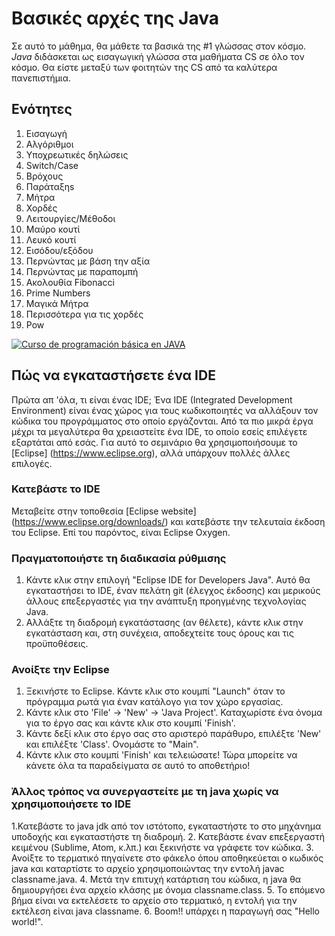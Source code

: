 # Βασικές αρχές της Java
Σε αυτό το μάθημα, θα μάθετε τα βασικά της #1 γλώσσας στον κόσμο. *Java* διδάσκεται ως εισαγωγική γλώσσα στα μαθήματα CS σε όλο τον κόσμο. Θα είστε μεταξύ των φοιτητών της CS από τα καλύτερα πανεπιστήμια.

## Ενότητες
1. Εισαγωγή
2. Αλγόριθμοι
3. Υποχρεωτικές δηλώσεις
4. Switch/Case
5. Βρόχους
6. Παράταξηs
7. Μήτρα
8. Χορδές
10. Λειτουργίες/Μέθοδοι
11. Μαύρο κουτί
12. Λευκό κουτί
13. Εισόδου/εξόδου
14. Περνώντας με βάση την αξία
15. Περνώντας με παραπομπή
16. Ακολουθία Fibonacci
17. Prime Numbers
18. Mαγικά Μήτρα
19. Περισσότερα για τις χορδές
20. Pow

[![Curso de programación básica en JAVA](https://img.youtube.com/vi/Ztr7_sNmSQI/0.jpg)](https://www.youtube.com/watch?v=Ztr7_sNmSQI&list=PLQ1ShaTNqthL1w5LSw5l7CbjCu5xiKQsA)

## Πώς να εγκαταστήσετε ένα IDE
Πρώτα απ 'όλα, τι είναι ένας IDE; Ένα IDE (Integrated Development Environment) είναι ένας χώρος για τους κωδικοποιητές να αλλάξουν τον κώδικα του προγράμματος στο οποίο εργάζονται. Από τα πιο μικρά έργα μέχρι τα μεγαλύτερα θα χρειαστείτε ένα IDE, το οποίο εσείς επιλέγετε εξαρτάται από εσάς. Για αυτό το σεμινάριο θα χρησιμοποιήσουμε το [Eclipse] (https://www.eclipse.org), αλλά υπάρχουν πολλές άλλες επιλογές.

### Κατεβάστε το IDE
Μεταβείτε στην τοποθεσία [Eclipse website] (https://www.eclipse.org/downloads/) και κατεβάστε την τελευταία έκδοση του Eclipse. Επί του παρόντος, είναι Eclipse Oxygen.

### Πραγματοποιήστε τη διαδικασία ρύθμισης
1. Κάντε κλικ στην επιλογή "Eclipse IDE for Developers Java". Αυτό θα εγκαταστήσει το IDE, έναν πελάτη git (έλεγχος έκδοσης) και μερικούς άλλους επεξεργαστές για την ανάπτυξη προηγμένης τεχνολογίας Java.
2. Αλλάξτε τη διαδρομή εγκατάστασης (αν θέλετε), κάντε κλικ στην εγκατάσταση και, στη συνέχεια, αποδεχτείτε τους όρους και τις προϋποθέσεις.

### Ανοίξτε την Eclipse
1. Ξεκινήστε το Eclipse. Κάντε κλικ στο κουμπί "Launch" όταν το πρόγραμμα ρωτά για έναν κατάλογο για τον χώρο εργασίας.
2. Κάντε κλικ στο 'File' -> 'New' -> 'Java Project'. Καταχωρίστε ένα όνομα για το έργο σας και κάντε κλικ στο κουμπί 'Finish'.
3. Κάντε δεξί κλικ στο έργο σας στο αριστερό παράθυρο, επιλέξτε 'New' και επιλέξτε 'Class'. Ονομάστε το "Main".
4. Κάντε κλικ στο κουμπί 'Finish' και τελειώσατε! Τώρα μπορείτε να κάνετε όλα τα παραδείγματα σε αυτό το αποθετήριο!

### Άλλος τρόπος να συνεργαστείτε με τη java χωρίς να χρησιμοποιήσετε το IDE
1.Κατεβάστε το java jdk από τον ιστότοπο, εγκαταστήστε το στο μηχάνημα υποδοχής και εγκαταστήστε τη διαδρομή.
2. Κατεβάστε έναν επεξεργαστή κειμένου (Sublime, Atom, κ.λπ.) και ξεκινήστε να γράφετε τον κώδικα.
3. Ανοίξτε το τερματικό πηγαίνετε στο φάκελο όπου αποθηκεύεται ο κωδικός java και καταρτίστε το αρχείο χρησιμοποιώντας την εντολή javac classname.java.
4. Μετά την επιτυχή κατάρτιση του κώδικα, η java θα δημιουργήσει ένα αρχείο κλάσης με όνομα classname.class.
5. Το επόμενο βήμα είναι να εκτελέσετε το αρχείο στο τερματικό, η εντολή για την εκτέλεση είναι java classname.
6. Boom!! υπάρχει η παραγωγή σας "Hello world!".
